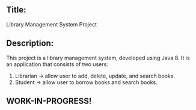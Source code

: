 ## Title: 

Library Management System Project

## Description: 

This project is a library management system, developed using Java 8. 
It is an application that consists of two users:
1. Librarian -> allow user to add, delete, update, and search books.
2. Student -> allow user to borrow books and search books.

## WORK-IN-PROGRESS!

